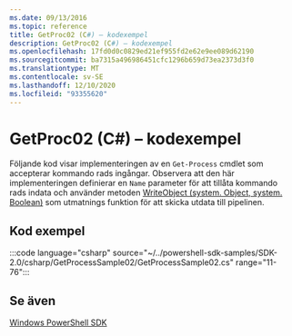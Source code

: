 ```yaml
---
ms.date: 09/13/2016
ms.topic: reference
title: GetProc02 (C#) – kodexempel
description: GetProc02 (C#) – kodexempel
ms.openlocfilehash: 17fd0d0c0829ed21ef955fd2e62e9ee089d62190
ms.sourcegitcommit: ba7315a496986451cfc1296b659d73ea2373d3f0
ms.translationtype: MT
ms.contentlocale: sv-SE
ms.lasthandoff: 12/10/2020
ms.locfileid: "93355620"
---
```

# <a name="getproc02-c-sample-code"></a>GetProc02 (C#) – kodexempel

Följande kod visar implementeringen av en `Get-Process` cmdlet som accepterar kommando rads ingångar. Observera att den här implementeringen definierar en `Name` parameter för att tillåta kommando rads indata och använder metoden [WriteObject (system. Object, system. Boolean)](/dotnet/api/system.management.automation.cmdlet.writeobject#System_Management_Automation_Cmdlet_WriteObject_System_Object_System_Boolean_) som utmatnings funktion för att skicka utdata till pipelinen.

## <a name="code-sample"></a>Kod exempel

:::code language="csharp" source="~/../powershell-sdk-samples/SDK-2.0/csharp/GetProcessSample02/GetProcessSample02.cs" range="11-76":::

## <a name="see-also"></a>Se även

[Windows PowerShell SDK](../windows-powershell-reference.md)
